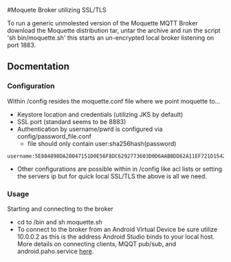 #Moquete Broker utilizing SSL/TLS

To run a generic unmolested version of the Moquette MQTT Broker download the Moquette distribution tar, untar the archive and run the script 'sh bin/moquette.sh'
this starts an un-encrypted local broker listening on port 1883.


## Docmentation
### Configuration 
Within /config resides the moquette.conf file where we point moquette to...
* Keystore location and credentials (utilizing JKS by default)	
* SSL port (standard seems to be 8883)
* Authentication by username/pwrd is configured via config/password_file.conf
  * file should only contain user:sha256hash(password)
```
username:5E884898DA28047151D0E56F8DC6292773603D0D6AABBDD62A11EF721D1542D8
```
* Other configurations are possible within in /config like acl lists or setting the servers ip but for quick local SSL/TLS the above is all we need.

### Usage
Starting and connecting to the broker
* cd to /bin and sh moquette.sh
* To connect to the broker from an Android Virtual Device be sure utilize 10.0.0.2 as this is the address Android Studio binds to your local host. More details on connecting clients, MQQT pub/sub, and android.paho.service [here](http://gottaputthelinkhere.com).




